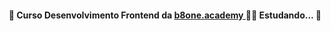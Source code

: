 <h4  align="center"> 
    🚧 Curso Desenvolvimento Frontend da 
    <a href="https://www.b8one.academy/">
        b8one.academy
    </a>
    👩‍💻 Estudando... 🚧 
</h4>
